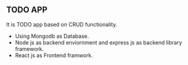 ## TODO APP

It is TODO app based on CRUD functionality.
- Using Mongodb as Database.
- Node js as backend enviornment and express js as backend library framework.
- React js as Frontend framwork.

